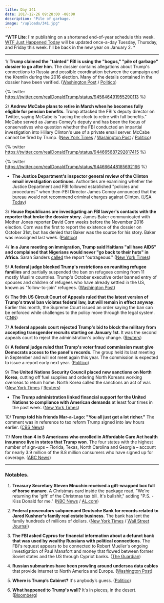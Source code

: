 ```yaml
---
title: Day 341
date: 2017-12-26 09:28:00 -08:00
description: 'Pile of garbage. '
image: "/uploads/341.jpg"
---
```


***WTF Lite**: I'm publishing on a shortened end-of-year schedule this week. [WTF Just Happened Today](https://whatthefuckjusthappenedtoday.com/) will be updated once-a-day Tuesday, Thursday, and Friday this week. I'll be back in the new year on January 2. *

---

1/ **Trump claimed the "tainted" FBI is using the "bogus," "pile of garbage" dossier to go after him**. The dossier contains allegations about Trump's connections to Russia and possible coordination between the campaign and the Kremlin during the 2016 election. Many of the details contained in the dossier have been verified. ([Washington Post](https://www.washingtonpost.com/politics/trump-slams-fbi-obamacare-in-post-christmas-tweets/2017/12/26/6f77f684-ea4c-11e7-9f92-10a2203f6c8d_story.html) / [Politico](https://www.politico.com/story/2017/12/26/trump-twitter-fbi-dossier-319150))

{% twitter https://twitter.com/realDonaldTrump/status/945646491955290113 %}

2/ **Andrew McCabe plans to retire in March when he becomes fully eligible for pension benefits**. Trump attacked the FBI's deputy director on Twitter, saying McCabe is "racing the clock to retire with full benefits." McCabe served as James Comey's deputy and has been the focus of conservatives who question whether the FBI conducted an impartial investigation into Hillary Clinton's use of a private email server. McCabe cannot be fired by Trump. ([New York Times](https://www.nytimes.com/2017/12/23/us/politics/mccabe-fbi-trump-russia.html) / [Washington Post](https://www.washingtonpost.com/world/national-security/facing-republican-attacks-fbis-deputy-director-plans-to-retire-early-next-year/2017/12/23/b4802b8c-e67a-11e7-a65d-1ac0fd7f097e_story.html) / [Politico](https://www.politico.com/story/2017/12/23/trump-fbi-mccabe-comey-318565))

{% twitter https://twitter.com/realDonaldTrump/status/944665687292817415 %}

{% twitter https://twitter.com/realDonaldTrump/status/944666448185692166 %}

* **The Justice Department's inspector general review of the Clinton email investigation continues**. Authorities are examining whether the Justice Department and FBI followed established "policies and procedures'' when then-FBI Director James Comey announced that the bureau would not recommend criminal charges against Clinton. ([USA Today](https://www.usatoday.com/story/news/politics/2017/12/26/analysis-quiet-probe-into-clinton-email-investigation-could-landmine-robert-mueller/965396001/))

3/ **House Republicans are investigating an FBI lawyer's contacts with the reporter that broke the dossier story.** James Baker communicated with Mother Jones reporter David Corn weeks before the November 2016 election. Corn was the first to report the existence of the dossier on October 31st, but has denied that Baker was the source for his story. Baker was reassigned last week. ([Politico](https://www.politico.com/story/2017/12/22/trump-dossier-fbi-james-baker-david-corn-mother-jones-316157))

4/ **In a June meeting on immigration, Trump said Haitians "all have AIDS" and complained that Nigerians would never "go back to their huts" in Africa**. Sarah Sanders [called](https://www.cnn.com/2017/12/23/politics/donald-trump-oval-office-immigration/index.html) the report "outrageous." ([New York Times](https://www.nytimes.com/2017/12/23/us/politics/trump-immigration.html))

5/ **A federal judge blocked Trump's restrictions on reuniting refugee families** and partially suspended the ban on refugees coming from 11 mostly Muslim countries. Trump's October executive order banned entry of spouses and children of refugees who have already settled in the US, known as "follow-to-join" refugees. ([Washington Post](https://www.washingtonpost.com/national/religion/judge-partially-lifts-trump-administration-ban-on-refugees/2017/12/23/d8ed123a-e843-11e7-927a-e72eac1e73b6_story.html))

6/ **The 9th US Circuit Court of Appeals ruled that the latest version of Trump's travel ban violates federal law, but will remain in effect anyway**. Earlier this month, the Supreme Court issued an order saying the ban can be enforced while challenges to the policy move through the legal system. ([CNN](https://www.cnn.com/2017/12/22/politics/trump-travel-ban-appeals-court/index.html))

7/ **A federal appeals court rejected Trump's bid to block the military from accepting transgender recruits starting on January 1st**. It was the second appeals court to reject the administration's policy change. ([Reuters](https://www.reuters.com/article/us-usa-court-transgender/second-court-rejects-trump-bid-to-stop-transgender-military-recruits-idUSKBN1EH00R))

8/ **A federal judge ruled that Trump's voter fraud commission must give Democrats access to the panel's records**. The group held its last meeting in September and will not meet again this year. The commission is expected to issue a report early next year. ([Politico](https://www.politico.com/story/2017/12/22/trump-voter-fraud-committee-democrat-access-318433))

9/ **The United Nations Security Council placed new sanctions on North Korea**, cutting off fuel supplies and ordering North Koreans working overseas to return home. North Korea called the sanctions an act of war. ([New York Times](https://www.nytimes.com/2017/12/22/world/asia/north-korea-security-council-nuclear-missile-sanctions.html) / [Reuters](https://www.reuters.com/article/us-northkorea-missiles/north-korea-says-new-u-n-sanctions-an-act-of-war-idUSKBN1EI03D))

* **The Trump administration linked financial support for the United Nations to compliance with American demands** at least four times in the past week. ([New York Times](https://www.nytimes.com/2017/12/25/world/americas/trump-united-nations-budget.html))

10/ **Trump told his friends Mar-a-Lago: "You all just got a lot richer."**  The comment was in reference to tax reform Trump signed into law hours earlier. ([CBS News](https://www.cbsnews.com/news/trump-mar-a-lago-christmas-trip/))

11/ **More than 4 in 5 Americans who enrolled in Affordable Care Act health insurance live in states that Trump won**. The four states with the highest number of sign-ups – Florida, Texas, North Carolina and Georgia – account for nearly 3.9 million of the 8.8 million consumers who have signed up for coverage. ([ABC News](http://abcnews.go.com/Health/wireStory/enrolled-obamacare-trump-states-51958050))

---

### Notables.

1. **Treasury Secretary Steven Mnuchin received a gift-wrapped box full of horse manure**. A Christmas card inside the package read, "We're returning the 'gift' of the Christmas tax bill. It's bullshit," adding "P.S. - Kiss Donald for me." ([NBC News](https://www.nbclosangeles.com/news/local/Suspicious-Package-Addressed-to-Treasury-Secretary-Steven-Mnuchin-466199153.html) / [AL.com](http://www.al.com/news/index.ssf/2017/12/exclusive_man_who_left_manure.html))

2. **Federal prosecutors subpoenaed Deutsche Bank for records related to Jared Kushner's family real estate business**. The bank has lent the family hundreds of millions of dollars. ([New York Times](https://www.nytimes.com/2017/12/22/business/kushner-deutsche-bank-subpoena.html) / [Wall Street Journal](https://www.wsj.com/articles/prosecutors-examine-loan-made-to-kushner-cos-before-election-1514003541))

3. **The FBI asked Cyprus for financial information about a defunct bank that was used by wealthy Russians with political connections**. The FBI's request appears to be connected to Robert Mueller's ongoing investigation of Paul Manafort and money that flowed between former Soviet states and the US through Cypriot banks. ([The Guardian](https://www.theguardian.com/us-news/2017/dec/24/fbi-investigates-russian-linked-cyprus-bank-accused-of-money-laundering))

4. **Russian submarines have been prowling around undersea data cables** that provide internet to North America and Europe. ([Washington Post](https://www.washingtonpost.com/world/europe/russian-submarines-are-prowling-around-vital-undersea-cables-its-making-nato-nervous/2017/12/22/d4c1f3da-e5d0-11e7-927a-e72eac1e73b6_story.html))

5. **Where is Trump’s Cabinet?** It's anybody’s guess. ([Politico](https://www.politico.com/story/2017/12/26/trump-cabinet-agenda-secret-319046))

6. **What happened to Trump's wall?** It's in pieces, in the desert. ([Bloomberg](https://www.bloomberg.com/news/articles/2017-12-26/trump-s-border-wall-one-year-into-term-is-no-more-than-prototype))